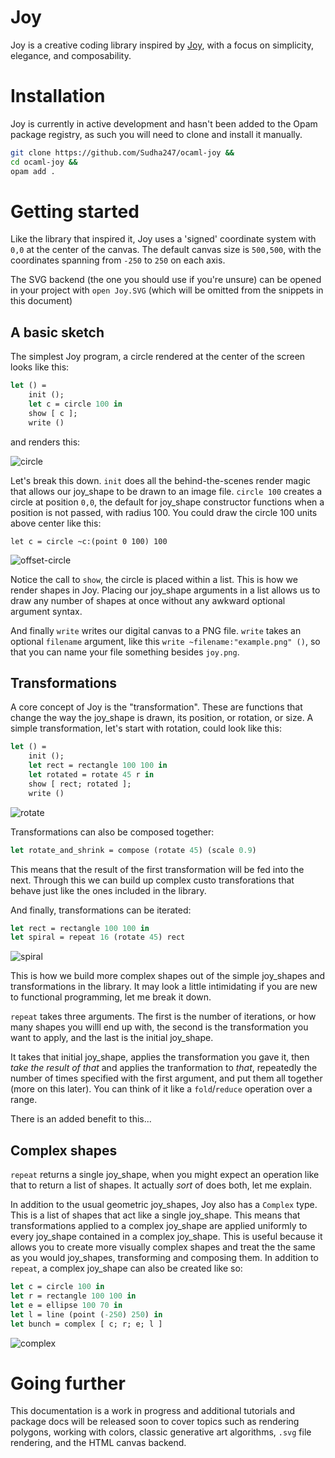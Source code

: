 # Joy

Joy is a creative coding library inspired by [Joy](https://github.com/fossunited/joy), 
with a focus on simplicity, elegance, and composability.

# Installation

Joy is currently in active development and hasn't been added to the Opam package 
registry, as such you will need to clone and install it manually.

```bash
git clone https://github.com/Sudha247/ocaml-joy && 
cd ocaml-joy && 
opam add .
```

# Getting started 

Like the library that inspired it, Joy uses a 'signed' coordinate system with 
`0,0` at the center of the canvas. The default canvas size is `500,500`, with the coordinates spanning from `-250` to `250` on each axis.

The SVG backend (the one you should use if you're unsure) can be opened in your
project with `open Joy.SVG` (which will be omitted from the snippets in this
document)

## A basic sketch 

The simplest Joy program, a circle rendered at the center of the screen looks
like this:

```ocaml
let () = 
    init ();
    let c = circle 100 in 
    show [ c ];
    write ()
```

and renders this:

![circle](/tutorial-circle.png)

Let's break this down. `init` does all the behind-the-scenes render magic that 
allows our joy_shape to be drawn to an image file. `circle 100` creates a circle at 
position `0,0`, the default for joy_shape constructor functions when a position is 
not passed, with radius 100. You could draw the circle 100 units above center 
like this:

`let c = circle ~c:(point 0 100) 100`

![offset-circle](/tutorial-circle-offset.png)

Notice the call to `show`, the circle is placed within a list. This is how we 
render shapes in Joy. Placing our joy_shape arguments in a list allows us to draw 
any number of shapes at once without any awkward optional argument syntax. 

And finally `write` writes our digital canvas to a PNG file. `write` takes an
optional `filename` argument, like this `write ~filename:"example.png" ()`, so
that you can name your file something besides `joy.png`.

## Transformations

A core concept of Joy is the "transformation". These are functions that change 
the way the joy_shape is drawn, its position, or rotation, or size. A simple 
transformation, let's start with rotation, could look like this:

```ocaml
let () = 
    init ();
    let rect = rectangle 100 100 in 
    let rotated = rotate 45 r in 
    show [ rect; rotated ];
    write ()
```

![rotate](/tutorial-rotate.png)

Transformations can also be composed together:

```ocaml
let rotate_and_shrink = compose (rotate 45) (scale 0.9)
```

This means that the result of the first transformation will be fed into the next.
Through this we can build up complex custo transforations that behave just like 
the ones included in the library. 

And finally, transformations can be iterated: 

```ocaml
let rect = rectangle 100 100 in 
let spiral = repeat 16 (rotate 45) rect
```

![spiral](/tutorial-spiral.png)

This is how we build more complex shapes out of the simple joy_shapes and 
transformations in the library. It may look a little intimidating if you are new
to functional programming, let me break it down. 

`repeat` takes three arguments. The first is the number of iterations, or how many
shapes you willl end up with, the second is the transformation you want to apply,
and the last is the initial joy_shape. 

It takes that initial joy_shape, applies the transformation you gave it, then 
*take the result of that* and applies the tranformation to *that*, repeatedly 
the number of times specified with the first argument, and put them all together 
(more on this later). You can think of it like a `fold`/`reduce` operation over 
a range.

There is an added benefit to this...

## Complex shapes

`repeat` returns a single joy_shape, when you might expect an operation like that to 
return a list of shapes. It actually *sort* of does both, let me explain. 

In addition to the usual geometric joy_shapes, Joy also has a `Complex` type. 
This is a list of shapes that act like a single joy_shape. This means that 
transformations applied to a complex joy_shape are applied uniformly to every joy_shape 
contained in a complex joy_shape. This is useful because it allows you to create 
more visually complex shapes and treat the the same as you would joy_shapes, 
transforming and composing them. In addition to `repeat`, a complex joy_shape can 
also be created like so:

```ocaml
let c = circle 100 in 
let r = rectangle 100 100 in 
let e = ellipse 100 70 in
let l = line (point (-250) 250) in 
let bunch = complex [ c; r; e; l ]
```

![complex](/tutorial-complex.png)

# Going further

This documentation is a work in progress and additional tutorials and package 
docs will be released soon to cover topics such as rendering polygons, working 
with colors, classic generative art algorithms, `.svg` file rendering, and the
HTML canvas backend.

